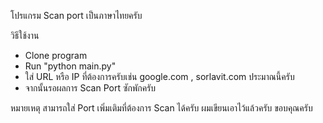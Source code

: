 โปรแกรม Scan port เป็นภาษาไทยครับ

วิธีใช้งาน
- Clone program
- Run "python main.py"
- ใส่ URL หรือ IP ที่ต้องการครับเช่น google.com , sorlavit.com ประมาณนี้ครับ
- จากนั้นรอผลการ Scan Port ซักพักครับ

หมายเหตุ สามารถใส่ Port เพิ่มเติมที่ต้องการ Scan ได้ครับ ผมเขียนเอาไว้แล้วครับ ขอบคุณครับ
